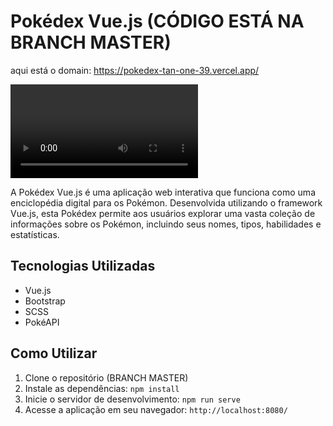 # Pokédex Vue.js (CÓDIGO ESTÁ NA BRANCH MASTER)

aqui está o domain: https://pokedex-tan-one-39.vercel.app/

![Demonstração](./demonstração.mp4)


A Pokédex Vue.js é uma aplicação web interativa que funciona como uma enciclopédia digital para os Pokémon. Desenvolvida utilizando o framework Vue.js, esta Pokédex permite aos usuários explorar uma vasta coleção de informações sobre os Pokémon, incluindo seus nomes, tipos, habilidades e estatísticas.

## Tecnologias Utilizadas

- Vue.js
- Bootstrap
- SCSS
- PokéAPI

## Como Utilizar


1. Clone o repositório (BRANCH MASTER)
2. Instale as dependências: `npm install`
3. Inicie o servidor de desenvolvimento: `npm run serve`
4. Acesse a aplicação em seu navegador: `http://localhost:8080/`
